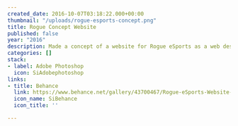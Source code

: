 ```yaml
---
created_date: 2016-10-07T03:18:22.000+00:00
thumbnail: "/uploads/rogue-esports-concept.png"
title: Rogue Concept Website
published: false
year: "2016"
description: Made a concept of a website for Rogue eSports as a web design exercise.
categories: []
stack:
- label: Adobe Photoshop
  icon: SiAdobephotoshop
links:
- title: Behance
  link: https://www.behance.net/gallery/43700467/Rogue-eSports-Website-Concept
  icon_name: SiBehance
  icon_title: ''

---
```

